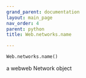 ```yaml
---
grand_parent: documentation
layout: main_page
nav_order: 4
parent: python
title: Web.networks.name

---
```


```python
Web.networks.name()
````

a webweb Network object

